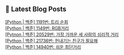 

## 💌 Latest Blog Posts

<a href=https://yesolz.tistory.com/entry/Python-%EB%B0%B1%EC%A4%80-1191%EB%B2%88-%ED%8A%B8%EB%A6%AC-%EC%88%9C%ED%9A%8C>[Python | 백준] 1191번: 트리 순회</a></br><a href=https://yesolz.tistory.com/entry/Python-%EB%B0%B1%EC%A4%80-1149%EB%B2%88-RGB%EA%B1%B0%EB%A6%AC>[Python | 백준] 1149번: RGB거리</a></br><a href=https://yesolz.tistory.com/entry/Pytnon-%EB%B0%B1%EC%A4%80-20529%EB%B2%88-%EA%B0%80%EC%9E%A5-%EA%B0%80%EA%B9%8C%EC%9A%B4-%EC%84%B8-%EC%82%AC%EB%9E%8C%EC%9D%98-%EC%8B%AC%EB%A6%AC%EC%A0%81-%EA%B1%B0%EB%A6%AC>[Pytnon | 백준] 20529번: 가장 가까운 세 사람의 심리적 거리</a></br><a href=https://yesolz.tistory.com/entry/Python-%EB%B0%B1%EC%A4%80-21736%EB%B2%88-%ED%97%8C%EB%82%B4%EA%B8%B0%EB%8A%94-%EC%B9%9C%EA%B5%AC%EA%B0%80-%ED%95%84%EC%9A%94%ED%95%B4>[Python | 백준] 21736번: 헌내기는 친구가 필요해</a></br><a href=https://yesolz.tistory.com/entry/Python-%EB%B0%B1%EC%A4%80-14940%EB%B2%88-%EC%89%AC%EC%9A%B4-%EC%B5%9C%EB%8B%A8%EA%B1%B0%EB%A6%AC>[Python | 백준] 14940번: 쉬운 최단거리</a></br>